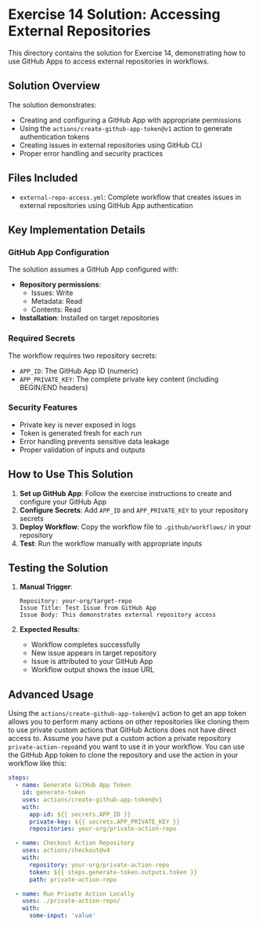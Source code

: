 # Exercise 14 Solution: Accessing External Repositories
This directory contains the solution for Exercise 14, demonstrating how to use GitHub Apps to access external repositories in workflows.

## Solution Overview
The solution demonstrates:
- Creating and configuring a GitHub App with appropriate permissions
- Using the `actions/create-github-app-token@v1` action to generate authentication tokens
- Creating issues in external repositories using GitHub CLI
- Proper error handling and security practices

## Files Included
- `external-repo-access.yml`: Complete workflow that creates issues in external repositories using GitHub App authentication

## Key Implementation Details
### GitHub App Configuration
The solution assumes a GitHub App configured with:
- **Repository permissions**:
  - Issues: Write
  - Metadata: Read
  - Contents: Read
- **Installation**: Installed on target repositories

### Required Secrets
The workflow requires two repository secrets:
- `APP_ID`: The GitHub App ID (numeric)
- `APP_PRIVATE_KEY`: The complete private key content (including BEGIN/END headers)

### Security Features
- Private key is never exposed in logs
- Token is generated fresh for each run
- Error handling prevents sensitive data leakage
- Proper validation of inputs and outputs

## How to Use This Solution
1. **Set up GitHub App**: Follow the exercise instructions to create and configure your GitHub App
2. **Configure Secrets**: Add `APP_ID` and `APP_PRIVATE_KEY` to your repository secrets
3. **Deploy Workflow**: Copy the workflow file to `.github/workflows/` in your repository
4. **Test**: Run the workflow manually with appropriate inputs

## Testing the Solution
1. **Manual Trigger**:
   ```
   Repository: your-org/target-repo
   Issue Title: Test Issue from GitHub App
   Issue Body: This demonstrates external repository access
   ```

2. **Expected Results**:
   - Workflow completes successfully
   - New issue appears in target repository
   - Issue is attributed to your GitHub App
   - Workflow output shows the issue URL

## Advanced Usage
Using the `actions/create-github-app-token@v1` action to get an app token allows you to perform many actions on other repositories like cloning them to use private custom actions that GitHub Actions does not have direct access to. Assume you have put a custom action a private repository `private-action-repo`and you want to use it in your workflow. You can use the GitHub App token to clone the repository and use the action in your workflow like this:

```yaml
steps:
  - name: Generate GitHub App Token
    id: generate-token
    uses: actions/create-github-app-token@v1
    with:
      app-id: ${{ secrets.APP_ID }}
      private-key: ${{ secrets.APP_PRIVATE_KEY }}
      repositories: your-org/private-action-repo

  - name: Checkout Action Repository
    uses: actions/checkout@v4
    with:
      repository: your-org/private-action-repo
      token: ${{ steps.generate-token.outputs.token }}
      path: private-action-repo

  - name: Run Private Action Locally
    uses: ./private-action-repo/
    with:
      some-input: 'value'
```
